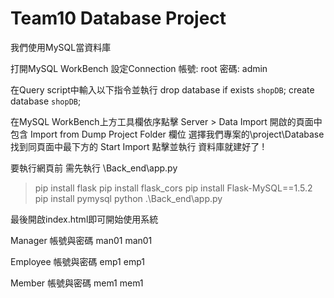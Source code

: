 # Team10 Database Project

我們使用MySQL當資料庫

打開MySQL WorkBench
設定Connection
帳號: root
密碼: admin

在Query script中輸入以下指令並執行
drop database if exists `shopDB`;
create database `shopDB`;

在MySQL WorkBench上方工具欄依序點擊
Server > Data Import
開啟的頁面中包含
Import from Dump Project Folder 欄位
選擇我們專案的\project\Database
找到同頁面中最下方的 Start Import 點擊並執行
資料庫就建好了 !

要執行網頁前 需先執行 \Back_end\app.py
> pip install flask
> pip install flask_cors
> pip install Flask-MySQL==1.5.2
> pip install pymysql
> python .\Back_end\app.py

最後開啟index.html即可開始使用系統

Manager 帳號與密碼
man01
man01

Employee 帳號與密碼
emp1
emp1

Member 帳號與密碼
mem1
mem1
